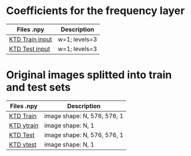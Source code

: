 # Coefficients for the frequency layer

Files .npy | Description |
|-------------|-------------|
[KTD Train input](https://drive.google.com/file/d/1Cq7xjywN2B8RE1uLLJIkUGoX9tgM3oSv/view?usp=sharing) | w=1; levels=3 |
[KTD Test input](https://drive.google.com/file/d/1CnMN9O9l6WIurKJYh1e3ZUjPIBw5UtUq/view?usp=sharing) | w=1; levels=3 |


# Original images splitted into train and test sets

Files .npy | Description |
|-------------|-------------|
[KTD Train](https://drive.google.com/file/d/1CipO1Nj6mOOeR78SjvzXulGLgcp2ijRR/view?usp=sharing) | image shape: N, 576, 576, 1 |
[KTD ytrain](https://drive.google.com/file/d/1CjJ_awv9y3V1zeLggZTOYtkqwPx7Me6F/view?usp=sharing) | image shape: N, 1 |
[KTD Test](https://drive.google.com/file/d/1Ci60sZFEToe8hVpmWbw9AdyeHboZuOGp/view?usp=sharing) | image shape: N, 576, 576, 1 |
[KTD ytest](https://drive.google.com/file/d/1CjxM-rZYNLBVKOgTpncCGhzuC82SOqeh/view?usp=sharing) | image shape: N, 1 |
